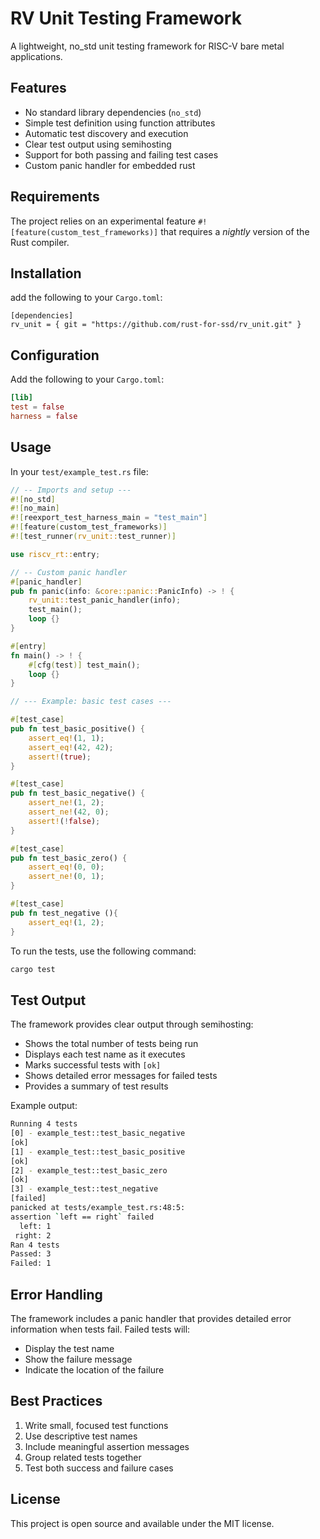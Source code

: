 # RV Unit Testing Framework

A lightweight, no_std unit testing framework for RISC-V bare metal applications.

## Features

- No standard library dependencies (`no_std`)
- Simple test definition using function attributes
- Automatic test discovery and execution
- Clear test output using semihosting
- Support for both passing and failing test cases
- Custom panic handler for embedded rust

## Requirements

The project relies on an experimental feature `#![feature(custom_test_frameworks)]` that requires a *nightly* version of the Rust compiler.

## Installation 

add the following to your `Cargo.toml`:
```
[dependencies]
rv_unit = { git = "https://github.com/rust-for-ssd/rv_unit.git" }
```

## Configuration

Add the following to your `Cargo.toml`:
```toml
[lib]
test = false
harness = false
```


## Usage

In your `test/example_test.rs` file:
```rust
// -- Imports and setup ---
#![no_std]
#![no_main]
#![reexport_test_harness_main = "test_main"]
#![feature(custom_test_frameworks)]
#![test_runner(rv_unit::test_runner)]

use riscv_rt::entry;

// -- Custom panic handler 
#[panic_handler]
pub fn panic(info: &core::panic::PanicInfo) -> ! {
    rv_unit::test_panic_handler(info);
    test_main();
    loop {}
}

#[entry]
fn main() -> ! {
    #[cfg(test)] test_main();
    loop {}
}

// --- Example: basic test cases ---

#[test_case]
pub fn test_basic_positive() {
    assert_eq!(1, 1);
    assert_eq!(42, 42);
    assert!(true);
}

#[test_case]
pub fn test_basic_negative() {
    assert_ne!(1, 2);
    assert_ne!(42, 0);
    assert!(!false);
}

#[test_case]
pub fn test_basic_zero() {
    assert_eq!(0, 0);
    assert_ne!(0, 1);
}

#[test_case]
pub fn test_negative (){
    assert_eq!(1, 2);
}

```

To run the tests, use the following command:

```bash
cargo test
```

## Test Output

The framework provides clear output through semihosting:

- Shows the total number of tests being run
- Displays each test name as it executes
- Marks successful tests with `[ok]`
- Shows detailed error messages for failed tests
- Provides a summary of test results


Example output:
```bash
Running 4 tests
[0] - example_test::test_basic_negative
[ok]
[1] - example_test::test_basic_positive
[ok]
[2] - example_test::test_basic_zero
[ok]
[3] - example_test::test_negative
[failed]
panicked at tests/example_test.rs:48:5:
assertion `left == right` failed
  left: 1
 right: 2
Ran 4 tests
Passed: 3
Failed: 1
```

## Error Handling

The framework includes a panic handler that provides detailed error information when tests fail. Failed tests will:

- Display the test name
- Show the failure message
- Indicate the location of the failure

## Best Practices

1. Write small, focused test functions
2. Use descriptive test names
3. Include meaningful assertion messages
4. Group related tests together
5. Test both success and failure cases

## License

This project is open source and available under the MIT license.

